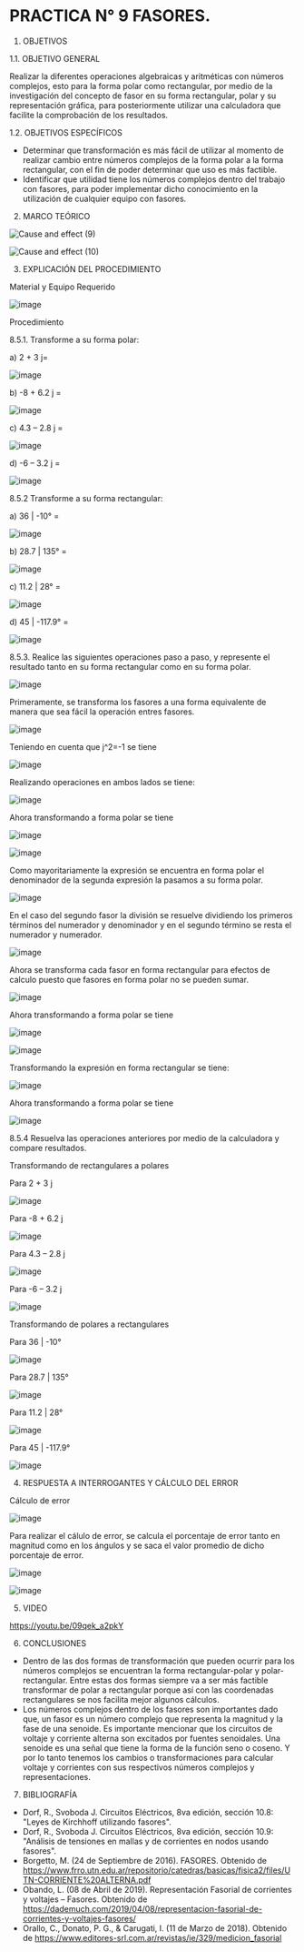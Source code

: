 
# PRACTICA N° 9 FASORES.

1. OBJETIVOS

1.1. OBJETIVO GENERAL

Realizar la diferentes operaciones algebraicas y aritméticas con números complejos, esto para la forma polar como rectangular, por medio de la investigación del concepto de fasor en su forma rectangular, polar y su representación gráfica, para posteriormente utilizar una calculadora que facilite la comprobación de los resultados.

1.2. OBJETIVOS ESPECÍFICOS

- Determinar que transformación es más fácil de utilizar al momento de realizar cambio entre números complejos de la forma polar a la forma rectangular, con el fin de poder determinar que uso es más factible.
- Identificar que utilidad tiene los números complejos dentro del trabajo con fasores, para poder implementar dicho conocimiento en la utilización de cualquier equipo con fasores.

2. MARCO TEÓRICO

![Cause and effect (9)](https://user-images.githubusercontent.com/94008521/155630807-5baf1154-0349-4d7a-ace3-21e8b1d5a998.png)

![Cause and effect (10)](https://user-images.githubusercontent.com/94008521/155630813-774ca009-e481-4992-a536-d3eb4cf029c8.png)

3. EXPLICACIÓN DEL PROCEDIMIENTO

Material y Equipo Requerido

![image](https://user-images.githubusercontent.com/93960809/155623411-390ea667-0045-4d67-bc8f-3a615f949358.png)

Procedimiento 

8.5.1.	Transforme a su forma polar: 

a) 2 + 3 j=

![image](https://user-images.githubusercontent.com/93960809/155623614-96672774-6aea-4d63-b536-b620443859fe.png)

b) -8 + 6.2 j =

![image](https://user-images.githubusercontent.com/93960809/155623657-a866b899-4bec-4aaf-b6bd-5299ec42b067.png)

c) 4.3 – 2.8 j =

![image](https://user-images.githubusercontent.com/93960809/155624151-87583f91-c794-40fd-bc2a-b5c21a07c417.png)

d) -6 – 3.2 j =

![image](https://user-images.githubusercontent.com/93960809/155624274-023c81b2-af3d-4358-a256-fb3f6b22de90.png)

8.5.2 Transforme a su forma rectangular: 

a) 36 | -10° =

![image](https://user-images.githubusercontent.com/93960809/155626605-21ae9d02-146e-4bdf-bad0-86d070a7fa41.png)

b) 28.7 | 135° =

![image](https://user-images.githubusercontent.com/93960809/155626637-33b320a6-4367-45af-adc4-5ea5575deec8.png)

c) 11.2 | 28° =

![image](https://user-images.githubusercontent.com/93960809/155626666-4b09b92b-4b50-412f-9291-00e8817830a3.png)

d) 45 | -117.9° =

![image](https://user-images.githubusercontent.com/93960809/155632648-613d47f1-16b2-4bb3-bdde-155e1b966867.png)

8.5.3. Realice las siguientes operaciones paso a paso, y represente el resultado tanto en su forma rectangular como en su forma polar.

![image](https://user-images.githubusercontent.com/93960809/155626741-c05d3e5c-c9af-4752-97cd-63f051357c49.png)

Primeramente, se transforma los fasores a una forma equivalente de manera que sea fácil la operación entres fasores.

![image](https://user-images.githubusercontent.com/93960809/155626774-6a39b84e-572b-4bba-94ab-8a809559303f.png)

Teniendo en cuenta que j^2=-1 se tiene

![image](https://user-images.githubusercontent.com/93960809/155626807-a6726885-7056-41a5-a679-b8eb11c98ea5.png)

Realizando operaciones en ambos lados se tiene:

![image](https://user-images.githubusercontent.com/93960809/155626884-b52033f8-01c8-4654-b5fb-ed55c96d0109.png)

Ahora transformando a forma polar se tiene

![image](https://user-images.githubusercontent.com/93415377/155764319-ddbed234-911e-4b5c-abf5-03d3dbb1eed1.png)

![image](https://user-images.githubusercontent.com/93960809/155626937-6ff248d0-231b-46d0-8506-4da6ce823490.png)

Como mayoritariamente la expresión se encuentra en forma polar el denominador de la segunda expresión la pasamos a su forma polar.

![image](https://user-images.githubusercontent.com/93960809/155626968-91a08bcc-1481-4b78-b670-ca88cff3bd33.png)

En el caso del segundo fasor la división se resuelve dividiendo los primeros términos del numerador y denominador y en el segundo término se resta el numerador y numerador.

![image](https://user-images.githubusercontent.com/93960809/155626997-638d701d-0765-4e66-92f5-f9514d89c9be.png)

Ahora se transforma cada fasor en forma rectangular para efectos de calculo puesto que fasores en forma polar no se pueden sumar.

![image](https://user-images.githubusercontent.com/93960809/155627031-bacf0ff6-0a5e-4c43-9235-da8dd284cf5a.png)

Ahora transformando a forma polar se tiene

![image](https://user-images.githubusercontent.com/93415377/155764036-53772937-f528-4dc3-88a4-42c905c10c53.png)

![image](https://user-images.githubusercontent.com/93960809/155627085-8dc97516-ed8a-462a-b617-3aaa8502287c.png)

Transformando la expresión en forma rectangular se tiene:

![image](https://user-images.githubusercontent.com/93960809/155627129-c4dc1527-6ca0-4720-96cd-6980566bb325.png)

Ahora transformando a forma polar se tiene

![image](https://user-images.githubusercontent.com/93960809/155627160-48415c04-e966-469e-a34d-b9b0e10757d6.png)

8.5.4 Resuelva las operaciones anteriores por medio de la calculadora y compare resultados.

Transformando de rectangulares a polares

Para 2 + 3 j

![image](https://user-images.githubusercontent.com/93960809/155632701-68c7097b-f4d2-407c-9f12-3072d9f3bda6.png)

Para -8 + 6.2 j

![image](https://user-images.githubusercontent.com/93960809/155632714-ec17e2a8-0a58-4259-a787-11162da8a00c.png)

Para 4.3 – 2.8 j

![image](https://user-images.githubusercontent.com/93960809/155632738-d75e3d68-feef-4cd5-8c4d-bbd41b855b91.png)

Para -6 – 3.2 j

![image](https://user-images.githubusercontent.com/93960809/155632768-a8315f69-e939-4b71-bf7f-f1707ad8aadd.png)

Transformando de polares a rectangulares

Para 36 | -10°

![image](https://user-images.githubusercontent.com/93960809/155632808-fee0815f-497e-479f-b513-2f316045c2c5.png)

Para 28.7 | 135°

![image](https://user-images.githubusercontent.com/93960809/155632838-b9907a34-3d80-4a50-a911-9414e321f2f3.png)

Para 11.2 | 28°

![image](https://user-images.githubusercontent.com/93960809/155632881-2b28d7ae-1ea7-42d3-8575-73831e79665f.png)

Para 45 | -117.9°

![image](https://user-images.githubusercontent.com/93960809/155632917-7dd80561-ae7e-4346-878a-b6a0256138bb.png)


4. RESPUESTA A INTERROGANTES Y CÁLCULO DEL ERROR

Cálculo de error

![image](https://user-images.githubusercontent.com/93960809/155633061-793b4433-a94e-4217-8b5e-c8ee2ecf5a36.png)

Para realizar el cálulo de error, se calcula el porcentaje de error tanto en magnitud como en los ángulos y se saca el valor promedio de dicho porcentaje de error. 

![image](https://user-images.githubusercontent.com/93960809/155633082-3ff6487a-a988-4681-af3e-90df640c43fa.png)

![image](https://user-images.githubusercontent.com/93960809/155633184-9d48134a-2c4e-4e1b-9d05-98af6e3318aa.png)

5. VIDEO

https://youtu.be/09qek_a2pkY

6. CONCLUSIONES

-	Dentro de las dos formas de transformación que pueden ocurrir para los números complejos se encuentran la forma rectangular-polar y polar-rectangular. Entre estas dos formas siempre va a ser más factible transformar de polar a rectangular porque así con las coordenadas rectangulares se nos facilita mejor algunos cálculos.
-	Los números complejos dentro de los fasores son importantes dado que, un fasor es un número complejo que representa la magnitud y la fase de una senoide. Es importante mencionar que los circuitos de voltaje y corriente alterna son excitados por fuentes senoidales. Una senoide es una señal que tiene la forma de la función seno o coseno. Y por lo tanto tenemos los cambios o transformaciones para calcular voltaje y corrientes con sus respectivos números complejos y representaciones.

7. BIBLIOGRAFÍA

-	Dorf, R., Svoboda J. Circuitos Eléctricos, 8va edición, sección 10.8: "Leyes de Kirchhoff utilizando fasores".
-	Dorf, R., Svoboda J. Circuitos Eléctricos, 8va edición, sección 10.9: "Análisis de tensiones en mallas y de corrientes en nodos usando fasores".
-	Borgetto, M. (24 de Septiembre de 2016). FASORES. Obtenido de https://www.frro.utn.edu.ar/repositorio/catedras/basicas/fisica2/files/UTN-CORRIENTE%20ALTERNA.pdf
-	Obando, L. (08 de Abril de 2019). Representación Fasorial de corrientes y voltajes – Fasores. Obtenido de https://dademuch.com/2019/04/08/representacion-fasorial-de-corrientes-y-voltajes-fasores/
-	Orallo, C., Donato, P. G., & Carugati, I. (11 de Marzo de 2018). Obtenido de https://www.editores-srl.com.ar/revistas/ie/329/medicion_fasorial


